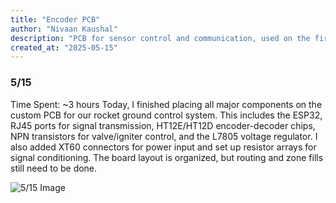 ```yaml
---
title: "Encoder PCB"
author: "Nivaan Kaushal"
description: "PCB for sensor control and communication, used on the first liquid fueled rocket built by high schoolers!"
created_at: "2025-05-15"
---
```


### 5/15
Time Spent: ~3 hours
Today, I finished placing all major components on the custom PCB for our rocket ground control system. This includes the ESP32, RJ45 ports for signal transmission, HT12E/HT12D encoder-decoder chips, NPN transistors for valve/igniter control, and the L7805 voltage regulator. I also added XT60 connectors for power input and set up resistor arrays for signal conditioning. The board layout is organized, but routing and zone fills still need to be done.

![5/15 Image](515Progressimg.png)

